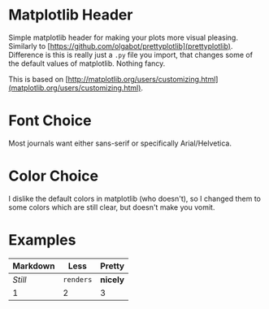 
# Matplotlib Header

Simple matplotlib header for making your plots more visual pleasing.
Similarly to [https://github.com/olgabot/prettyplotlib](prettyplotlib).
Difference is this is really just a `.py` file you import, that changes some of the default values of matplotlib.
Nothing fancy.

This is based on [http://matplotlib.org/users/customizing.html](matplotlib.org/users/customizing.html).


# Font Choice

Most journals want either sans-serif or specifically Arial/Helvetica.

# Color Choice

I dislike the default colors in matplotlib (who doesn't), so I changed them to some colors which are still clear, but doesn't make you vomit.

# Examples

Markdown | Less | Pretty
--- | --- | ---
*Still* | `renders` | **nicely**
1 | 2 | 3


